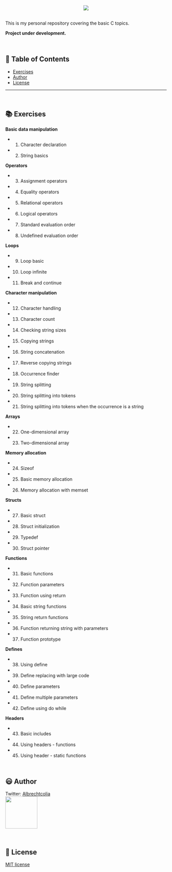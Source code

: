
<div align='center'>

<img src="https://raw.githubusercontent.com/c-learning/main/images/banner.jpg" >

</div>

<br>

This is my personal repository covering the basic C topics.

<b>Project under development.</b>

<br>

:bookmark_tabs: Table of Contents
-----
* [Exercises](#books-exercises)
* [Author](#smiley-author)
* [License](#scroll-license)
-----

<br>

:books: Exercises
---

<b>Basic data manipulation</b>
- 01. Character declaration
- 02. String basics 

<b>Operators</b>
- 03. Assignment operators
- 04. Equality operators
- 05. Relational operators
- 06. Logical operators
- 07. Standard evaluation order
- 08. Undefined evaluation order

<b>Loops</b>
- 09. Loop basic
- 10. Loop infinite
- 11. Break and continue

<b>Character manipulation</b>
- 12. Character handling
- 13. Character count
- 14. Checking string sizes
- 15. Copying strings
- 16. String concatenation
- 17. Reverse copying strings
- 18. Occurrence finder
- 19. String splitting
- 20. String splitting into tokens
- 21. String splitting into tokens when the occurrence is a string

<b>Arrays</b>
- 22. One-dimensional array
- 23. Two-dimensional array

<b>Memory allocation</b>
- 24. Sizeof
- 25. Basic memory allocation
- 26. Memory allocation with memset

<b>Structs</b>
- 27. Basic struct
- 28. Struct initialization
- 29. Typedef
- 30. Struct pointer

<b>Functions</b>
- 31. Basic functions
- 32. Function parameters
- 33. Function using return
- 34. Basic string functions
- 35. String return functions
- 36. Function returning string with parameters
- 37. Function prototype

<b>Defines</b>
- 38. Using define
- 39. Define replacing with large code
- 40. Define parameters
- 41. Define multiple parameters
- 42. Define using do while

<b>Headers</b>
- 43. Basic includes
- 44. Using headers - functions
- 45. Using header - static functions

<br>

:smiley: Author
---

Twitter: [Albrechtcolia](https://twitter.com/albrechtcolia)<br>
<a href="https://github.com/albrechtcolia" ><img src="https://github.com/albrechtcolia.png?size=200" height="100" /></a>

<br>

:scroll: License
---

[MIT license](license)



